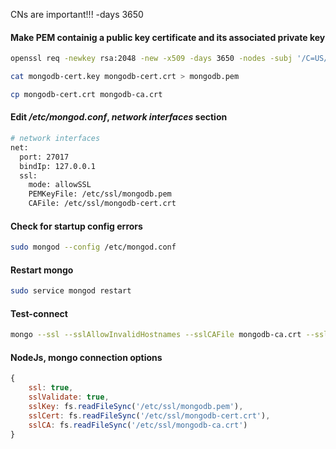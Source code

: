 CNs are important!!! -days 3650

#### Make PEM containig a public key certificate and its associated private key
```bash
openssl req -newkey rsa:2048 -new -x509 -days 3650 -nodes -subj '/C=US/ST=Massachusetts/L=Bedford/O=Personal/OU=Personal/emailAddress=example@example.com/CN=localhost' -out mongodb-cert.crt -keyout mongodb-cert.key
```
```bash
cat mongodb-cert.key mongodb-cert.crt > mongodb.pem
```
```bash
cp mongodb-cert.crt mongodb-ca.crt
```

#### Edit _/etc/mongod.conf_, _network interfaces_ section
```apache
# network interfaces
net:
  port: 27017
  bindIp: 127.0.0.1
  ssl:
    mode: allowSSL
    PEMKeyFile: /etc/ssl/mongodb.pem
    CAFile: /etc/ssl/mongodb-cert.crt
```

#### Check for startup config errors
```bash
sudo mongod --config /etc/mongod.conf
```

#### Restart mongo
```bash
sudo service mongod restart
```

#### Test-connect
```bash
mongo --ssl --sslAllowInvalidHostnames --sslCAFile mongodb-ca.crt --sslPEMKeyFile /etc/ssl/mongodb.pem
```

#### NodeJs, mongo connection options
```js
{ 
	ssl: true,
	sslValidate: true,
	sslKey: fs.readFileSync('/etc/ssl/mongodb.pem'),
	sslCert: fs.readFileSync('/etc/ssl/mongodb-cert.crt'),
	sslCA: fs.readFileSync('/etc/ssl/mongodb-ca.crt')
}
```
